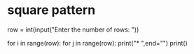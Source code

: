 # square pattern

row = int(input("Enter the number of rows: "))  


for i in range(row): 
    for j in range(row):
        print("* ",end="")
    print()
